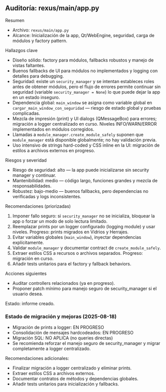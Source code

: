 ## Auditoría: rexus/main/app.py

Resumen
- Archivo: `rexus/main/app.py`
- Alcance: Inicialización de la app, Qt/WebEngine, seguridad, carga de módulos y factory pattern.

Hallazgos clave
- Diseño sólido: factory para módulos, fallbacks robustos y manejo de vistas faltantes.
- Buenos fallbacks de UI para módulos no implementados y logging con detalles para debugging.
- Seguridad: existe un `security_manager` y se intentan estableces roles antes de obtener módulos, pero el flujo de errores permite continuar sin seguridad (variable `security_manager = None`) lo que puede dejar la app en un estado inseguro.
- Dependencia global: `main_window` se asigna como variable global en `cargar_main_window_con_seguridad` — riesgo de estado global y pruebas complicadas.
- Mezcla de impresión (print) y UI dialogs (QMessageBox) para errores; migración a logger centralizado en curso. Niveles INFO/WARN/ERROR implementados en módulos corregidos.
- Llamadas a `module_manager.create_module_safely` suponen que `module_manager` está disponible globalmente; no hay validación previa.
- Uso intensivo de strings hard-coded y CSS inline en la UI: migración de estilos a archivos externos en progreso.

Riesgos y severidad
- Riesgo de seguridad: alto — la app puede inicializarse sin security manager y continuar.
- Mantenibilidad: medio — código largo, funciones grandes y mezcla de responsabilidades.
- Robustez: bajo-medio — buenos fallbacks, pero dependencias no verificadas y logs inconsistentes.

Recomendaciones (priorizadas)
1. Imponer fallo seguro: si `security_manager` no se inicializa, bloquear la app o forzar un modo de solo lectura limitado.
2. Reemplazar prints por un logger configurado (logging module) y usar niveles. Progreso: prints migrados en Vidrios y Herrajes.
3. Evitar variables globales (`main_window`), inyectar dependencias explícitamente.
4. Validar `module_manager` y documentar contract de `create_module_safely`.
5. Extraer estilos CSS a recursos o archivos separados. Progreso: migración en curso.
6. Añadir tests unitarios para el factory y fallback behaviors.

Acciones siguientes
- Auditar controllers relacionados (ya en progreso).
- Proponer patch mínimo para manejo seguro de security_manager si el usuario desea.

Estado: informe creado.

### Estado de migración y mejoras (2025-08-18)
- Migración de prints a logger: EN PROGRESO
- Consolidación de mensajes hardcodeados: EN PROGRESO
- Migración SQL: NO APLICA (no queries directas)
- Se recomienda reforzar el manejo seguro de security_manager y migrar completamente a logger centralizado.

Recomendaciones adicionales:
- Finalizar migración a logger centralizado y eliminar prints.
- Extraer estilos CSS a archivos externos.
- Documentar contratos de métodos y dependencias globales.
- Añadir tests unitarios para inicialización y fallbacks.
